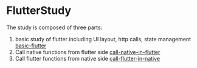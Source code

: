 # FlutterStudy

The study is composed of three parts:

1. basic study of flutter including UI layout, http calls, state management [basic-flutter](https://github.com/myt588/FlutterStudy)
2. Call native functions from flutter side [call-native-in-flutter](https://github.com/myt588/FlutterStudy/tree/call-native-in-flutter)
3. Call flutter functions from native side [call-flutter-in-native](https://github.com/myt588/FlutterStudy/tree/call-flutter-in-native)
